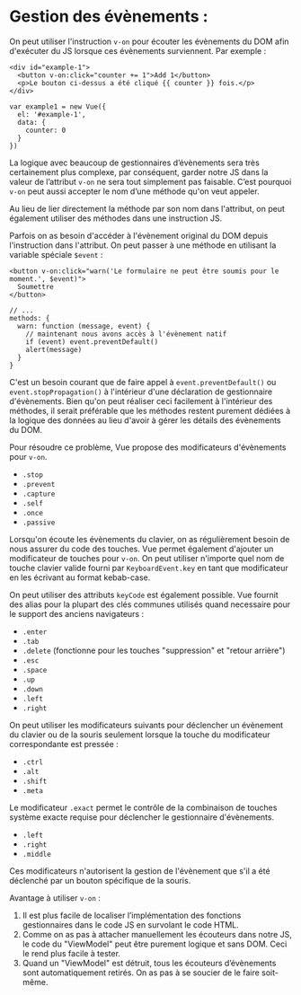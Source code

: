 # Gestion des évènements :

On peut utiliser l'instruction `v-on` pour écouter les évènements du DOM afin d'exécuter du JS lorsque ces évènements surviennent.
Par exemple :

```
<div id="example-1">
  <button v-on:click="counter += 1">Add 1</button>
  <p>Le bouton ci-dessus a été cliqué {{ counter }} fois.</p>
</div>

var example1 = new Vue({
  el: '#example-1',
  data: {
    counter: 0
  }
})
```

La logique avec beaucoup de gestionnaires d’évènements sera très certainement plus complexe, par conséquent, garder notre JS dans la valeur de l’attribut `v-on` ne sera tout simplement pas faisable. C’est pourquoi `v-on` peut aussi accepter le nom d’une méthode qu'on veut appeler.

Au lieu de lier directement la méthode par son nom dans l'attribut, on peut également utiliser des méthodes dans une instruction JS.

Parfois on as besoin d'accéder à l'évènement original du DOM depuis l'instruction dans l'attribut. On peut passer à une méthode en utilisant la variable spéciale `$event` :

```
<button v-on:click="warn('Le formulaire ne peut être soumis pour le moment.', $event)">
  Soumettre
</button>

// ...
methods: {
  warn: function (message, event) {
    // maintenant nous avons accès à l'évènement natif
    if (event) event.preventDefault()
    alert(message)
  }
}
```

C'est un besoin courant que de faire appel à `event.preventDefault()` ou `event.stopPropagation()` à l'intérieur d'une déclaration de gestionnaire d'évènements. Bien qu'on peut réaliser ceci facilement à l'intérieur des méthodes, il serait préférable que les méthodes restent purement dédiées à la logique des données au lieu d'avoir à gérer les détails des évènements du DOM.

Pour résoudre ce problème, Vue propose des modificateurs d'évènements pour `v-on`.

*   `.stop`
*   `.prevent`
*   `.capture`
*   `.self`
*   `.once`
*   `.passive`

Lorsqu'on écoute les évènements du clavier, on as régulièrement besoin de nous assurer du code des touches. Vue permet également d'ajouter un modificateur de touches pour `v-on`. On peut utiliser n'importe quel nom de touche clavier valide fourni par `KeyboardEvent.key` en tant que modificateur en les écrivant au format kebab-case.

On peut utiliser des attributs `keyCode` est également possible. Vue fournit des alias pour la plupart des clés communes utilisés quand necessaire pour le support des anciens navigateurs :

*   `.enter`
*   `.tab`
*   `.delete` (fonctionne pour les touches "suppression" et "retour arrière")
*   `.esc`
*   `.space`
*   `.up`
*   `.down`
*   `.left`
*   `.right`

On peut utiliser les modificateurs suivants pour déclencher un évènement du clavier ou de la souris seulement lorsque la touche du modificateur correspondante est pressée :

*   `.ctrl`
*   `.alt`
*   `.shift`
*   `.meta`

Le modificateur `.exact` permet le contrôle de la combinaison de touches système exacte requise pour déclencher le gestionnaire d'évènements.

*   `.left`
*   `.right`
*   `.middle`

Ces modificateurs n'autorisent la gestion de l'évènement que s'il a été déclenché par un bouton spécifique de la souris.

Avantage à utiliser `v-on` :

1.  Il est plus facile de localiser l’implémentation des fonctions gestionnaires dans le code JS en survolant le code HTML.
2.  Comme on as pas à attacher manuellement les écouteurs dans notre JS, le code du "ViewModel" peut être purement logique et sans DOM. Ceci le rend plus facile à tester.
3.  Quand un "ViewModel" est détruit, tous les écouteurs d’évènements sont automatiquement retirés. On as pas à se soucier de le faire soit-même.
